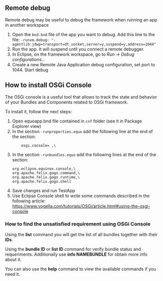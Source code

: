 ## Remote debug

Remote debug may be useful to debug the framework when running an app in another workspace

1. Open the `bnd.bnd` file of the app you want to debug. Add this line to the file:
`-runvm.debug: "-agentlib:jdwp=transport=dt_socket,server=y,suspend=y,address=1044"`
2.  Run the app. It will suspend until you connect a remote debugger.
3.  In Eclipse, on the framework workspace, go to _Run -> Debug configurations..._
4.  Create a new Remote Java Application debug configuration, set port to 1044. Start debug

## How to install OSGi Console

The OSGi console is a useful tool that allows to track the state and behavior of your Bundles and Components related to OSGi framework.

To install it, follow the next steps:
  1.  Open equoapp.bnd file contained in `cnf` folder (see it in Package Explorer view)
  2.  In the section `-runproperties.equo` add the following line at the end of the section: 
      ```
          osgi.console= ,\
      ```
  3. In the section `-runbundles.equo` add the following lines at the end of the section:
      ```
      org.eclipse.equinox.console,\
      org.apache.felix.gogo.command,\
      org.apache.felix.gogo.runtime,\
      org.apache.felix.gogo.shell
      ```
  4. Save changes and run TestApp
  5. Use Eclipse Console shell to write some commands described in the following article: https://www.vogella.com/tutorials/OSGi/article.html#using-the-osgi-console

### How to find the unsatisfied requirement using OSGi Console

Using the **list** command you will get the list of all bundles together with their **IDs**.

Using the **bundle ID** or **list ID** command for verify bundle status and requeriments. Additionally use **info NAMEBUNDLE** for obtain more info about it.

You can also use the **help** command to view the available commands if you need it.